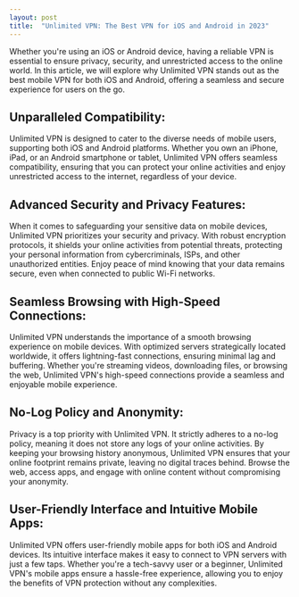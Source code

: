 ```yaml
---
layout: post
title:  "Unlimited VPN: The Best VPN for iOS and Android in 2023"
---
```


Whether you're using an iOS or Android device, having a reliable VPN is essential to ensure privacy, security, and unrestricted access to the online world. In this article, we will explore why Unlimited VPN stands out as the best mobile VPN for both iOS and Android, offering a seamless and secure experience for users on the go.

## Unparalleled Compatibility:
Unlimited VPN is designed to cater to the diverse needs of mobile users, supporting both iOS and Android platforms. Whether you own an iPhone, iPad, or an Android smartphone or tablet, Unlimited VPN offers seamless compatibility, ensuring that you can protect your online activities and enjoy unrestricted access to the internet, regardless of your device.
## Advanced Security and Privacy Features:
When it comes to safeguarding your sensitive data on mobile devices, Unlimited VPN prioritizes your security and privacy. With robust encryption protocols, it shields your online activities from potential threats, protecting your personal information from cybercriminals, ISPs, and other unauthorized entities. Enjoy peace of mind knowing that your data remains secure, even when connected to public Wi-Fi networks.
## Seamless Browsing with High-Speed Connections:
Unlimited VPN understands the importance of a smooth browsing experience on mobile devices. With optimized servers strategically located worldwide, it offers lightning-fast connections, ensuring minimal lag and buffering. Whether you're streaming videos, downloading files, or browsing the web, Unlimited VPN's high-speed connections provide a seamless and enjoyable mobile experience.
## No-Log Policy and Anonymity:
Privacy is a top priority with Unlimited VPN. It strictly adheres to a no-log policy, meaning it does not store any logs of your online activities. By keeping your browsing history anonymous, Unlimited VPN ensures that your online footprint remains private, leaving no digital traces behind. Browse the web, access apps, and engage with online content without compromising your anonymity.
## User-Friendly Interface and Intuitive Mobile Apps:
Unlimited VPN offers user-friendly mobile apps for both iOS and Android devices. Its intuitive interface makes it easy to connect to VPN servers with just a few taps. Whether you're a tech-savvy user or a beginner, Unlimited VPN's mobile apps ensure a hassle-free experience, allowing you to enjoy the benefits of VPN protection without any complexities.